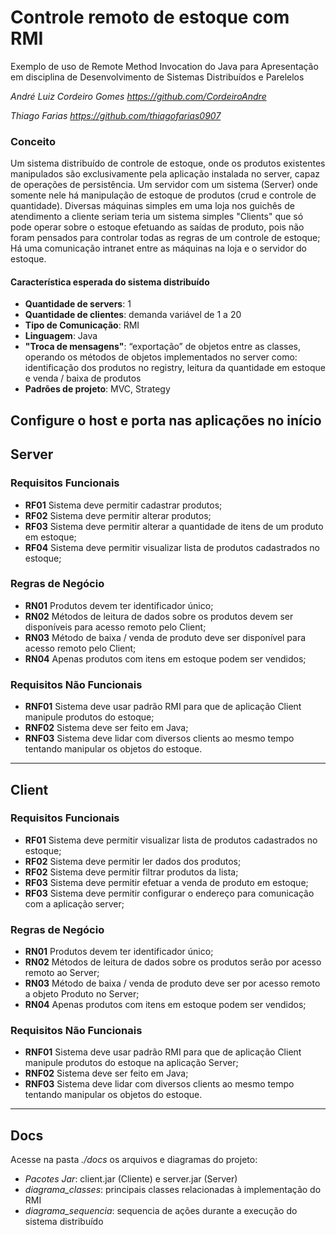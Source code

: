 # Controle remoto de estoque com RMI
Exemplo de uso de Remote Method Invocation do Java para Apresentação em disciplina de Desenvolvimento de Sistemas Distribuídos e Parelelos

_André Luiz Cordeiro Gomes <https://github.com/CordeiroAndre>_

_Thiago Farias <https://github.com/thiagofarias0907>_

### Conceito
Um sistema distribuído de controle de estoque, onde os produtos existentes manipulados são exclusivamente pela aplicação instalada no server, capaz de operações de persistência. 
Um servidor com um sistema (Server) onde somente nele há manipulação de estoque de produtos (crud e controle de quantidade). Diversas máquinas simples em uma loja nos guichês de atendimento a cliente
seriam teria um sistema simples "Clients" que só pode operar sobre o estoque efetuando as saídas de produto, pois não foram pensados para controlar todas as regras de um controle de estoque; Há uma comunicação intranet entre as máquinas na loja e o servidor do estoque.

#### Característica esperada do sistema distribuído
- **Quantidade de servers**: 1
- **Quantidade de clientes**: demanda variável de 1 a 20
- **Tipo de Comunicação**: RMI
- **Linguagem**: Java
- **"Troca de mensagens"**: “exportação” de objetos entre as classes, operando os métodos de objetos implementados no server como: identificação dos produtos no registry, leitura da quantidade em estoque e venda / baixa de produtos
- **Padrões de projeto**: MVC, Strategy

**Configure o host e porta nas aplicações no início**
---

## Server

### Requisitos Funcionais
- **RF01** Sistema deve permitir cadastrar produtos;
- **RF02** Sistema deve permitir alterar produtos;
- **RF03** Sistema deve permitir alterar a quantidade de itens de um produto em estoque;
- **RF04** Sistema deve permitir visualizar lista de produtos cadastrados no estoque;

### Regras de Negócio
- **RN01** Produtos devem ter identificador único;
- **RN02** Métodos de leitura de dados sobre os produtos devem ser disponíveis para acesso remoto pelo Client;
- **RN03** Método de baixa / venda de produto deve ser disponível para acesso remoto pelo Client;
- **RN04** Apenas produtos com itens em estoque podem ser vendidos;

### Requisitos Não Funcionais
- **RNF01** Sistema deve usar padrão RMI para que de aplicação Client manipule produtos do estoque;
- **RNF02** Sistema deve ser feito em Java;
- **RNF03** Sistema deve lidar com diversos clients ao mesmo tempo tentando manipular os objetos do estoque.

---

## Client

### Requisitos Funcionais
- **RF01** Sistema deve permitir visualizar lista de produtos cadastrados no estoque;
- **RF02** Sistema deve permitir ler dados dos produtos;
- **RF02** Sistema deve permitir filtrar produtos da lista;
- **RF03** Sistema deve permitir efetuar a venda de produto em estoque;
- **RF03** Sistema deve permitir configurar o endereço para comunicação com a aplicação server;

### Regras de Negócio
- **RN01** Produtos devem ter identificador único;
- **RN02** Métodos de leitura de dados sobre os produtos serão por acesso remoto ao Server;
- **RN03** Método de baixa / venda de produto deve ser por acesso remoto a objeto Produto no Server;
- **RN04** Apenas produtos com itens em estoque podem ser vendidos;

### Requisitos Não Funcionais
- **RNF01** Sistema deve usar padrão RMI para que de aplicação Client manipule produtos do estoque na aplicação Server;
- **RNF02** Sistema deve ser feito em Java;
- **RNF03** Sistema deve lidar com diversos clients ao mesmo tempo tentando manipular os objetos do estoque.



---

## Docs
Acesse na pasta _./docs_ os arquivos e diagramas do projeto:
  - *Pacotes Jar*: client.jar (Cliente) e server.jar (Server)
  - *diagrama_classes*: principais classes relacionadas à implementação do RMI
  - *diagrama_sequencia*: sequencia de ações durante a execução do sistema distribuído
